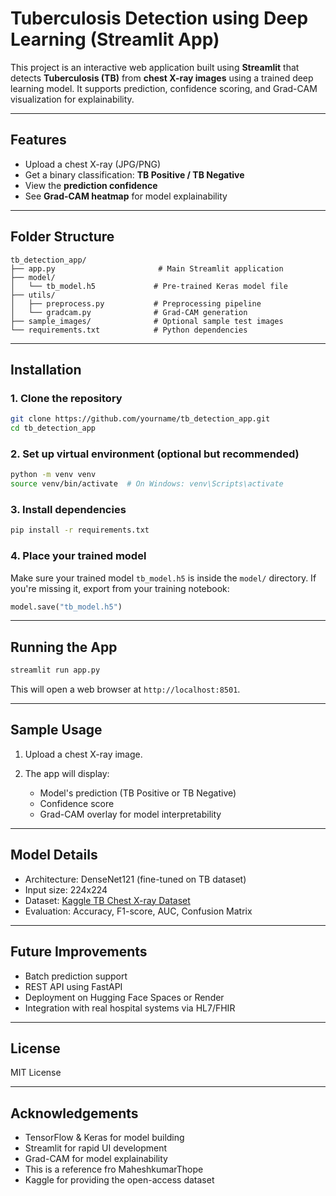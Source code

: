 # Tuberculosis Detection using Deep Learning (Streamlit App)

This project is an interactive web application built using **Streamlit** that detects **Tuberculosis (TB)** from **chest X-ray images** using a trained deep learning model. It supports prediction, confidence scoring, and Grad-CAM visualization for explainability.

---

## Features

* Upload a chest X-ray (JPG/PNG)
* Get a binary classification: **TB Positive / TB Negative**
* View the **prediction confidence**
* See **Grad-CAM heatmap** for model explainability

---

## Folder Structure

```
tb_detection_app/
├── app.py                       # Main Streamlit application
├── model/
│   └── tb_model.h5             # Pre-trained Keras model file
├── utils/
│   ├── preprocess.py           # Preprocessing pipeline
│   └── gradcam.py              # Grad-CAM generation
├── sample_images/              # Optional sample test images
└── requirements.txt            # Python dependencies
```

---

## Installation

### 1. Clone the repository

```bash
git clone https://github.com/yourname/tb_detection_app.git
cd tb_detection_app
```

### 2. Set up virtual environment (optional but recommended)

```bash
python -m venv venv
source venv/bin/activate  # On Windows: venv\Scripts\activate
```

### 3. Install dependencies

```bash
pip install -r requirements.txt
```

### 4. Place your trained model

Make sure your trained model `tb_model.h5` is inside the `model/` directory. If you're missing it, export from your training notebook:

```python
model.save("tb_model.h5")
```

---

## Running the App

```bash
streamlit run app.py
```

This will open a web browser at `http://localhost:8501`.

---

## Sample Usage

1. Upload a chest X-ray image.
2. The app will display:

   * Model's prediction (TB Positive or TB Negative)
   * Confidence score
   * Grad-CAM overlay for model interpretability

---

## Model Details

* Architecture: DenseNet121 (fine-tuned on TB dataset)
* Input size: 224x224
* Dataset: [Kaggle TB Chest X-ray Dataset](https://www.kaggle.com/datasets/tawsifurrahman/tuberculosis-tb-chest-xray-dataset)
* Evaluation: Accuracy, F1-score, AUC, Confusion Matrix

---

## Future Improvements

* Batch prediction support
* REST API using FastAPI
* Deployment on Hugging Face Spaces or Render
* Integration with real hospital systems via HL7/FHIR

---

## License

MIT License

---

## Acknowledgements

* TensorFlow & Keras for model building
* Streamlit for rapid UI development
* Grad-CAM for model explainability
* This is a reference fro MaheshkumarThope
* Kaggle for providing the open-access dataset
